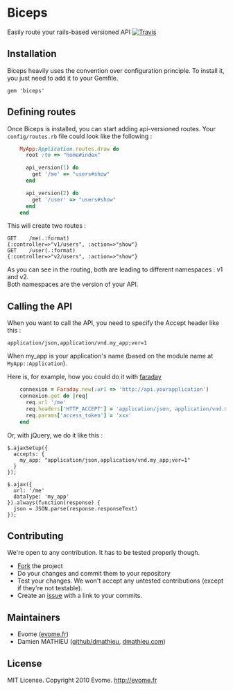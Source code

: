 # Biceps

Easily route your rails-based versioned API
[![Travis](https://secure.travis-ci.org/evome/biceps.png)](http://travis-ci.org/evome/biceps)

## Installation

Biceps heavily uses the convention over configuration principle.
To install it, you just need to add it to your Gemfile.

    gem 'biceps'

## Defining routes

Once Biceps is installed, you can start adding api-versioned routes.
Your `config/routes.rb` file could look like the following :

```ruby
    MyApp:Application.routes.draw do
      root :to => "home#index"

      api_version(1) do
        get '/me' => "users#show"
      end

      api_version(2) do
        get '/user' => "users#show"
      end
    end
```

This will create two routes :

    GET    /me(.:format)                                 {:controller=>"v1/users", :action=>"show"}
    GET    /user(.:format)                               {:controller=>"v2/users", :action=>"show"}

As you can see in the routing, both are leading to different namespaces
: v1 and v2.  
Both namespaces are the version of your API.

## Calling the API

When you want to call the API, you need to specify the Accept header
like this :

    application/json,application/vnd.my_app;ver=1

When my_app is your application's name (based on the module name at
`MyApp::Application`).

Here is, for example, how you could do it with [faraday](https://github.com/technoweenie/faraday)

```ruby
    connexion = Faraday.new(:url => 'http://api.yourapplication')
    connexion.get do |req|
      req.url '/me'
      req.headers['HTTP_ACCEPT'] = 'application/json, application/vnd.my_app;ver=1'
      req.params['access_token'] = 'xxx'
    end
```

Or, with jQuery, we do it like this :

    $.ajaxSetup({
      accepts: {
        my_app: "application/json,application/vnd.my_app;ver=1"
      }
    });

    $.ajax({
      url: '/me'
      dataType: 'my_app'
    }).always(function(response) {
      json = JSON.parse(response.responseText)
    });


## Contributing

We're open to any contribution. It has to be tested properly though.

* [Fork](http://help.github.com/forking/) the project
* Do your changes and commit them to your repository
* Test your changes. We won't accept any untested contributions (except if they're not testable).
* Create an [issue](https://github.com/evome/biceps/issues) with a link to your commits.

## Maintainers

* Evome ([evome.fr](http://evome.fr))
* Damien MATHIEU ([github/dmathieu](http://github.com/dmathieu), [dmathieu.com](http://dmathieu.com))

## License
MIT License. Copyright 2010 Evome. http://evome.fr
